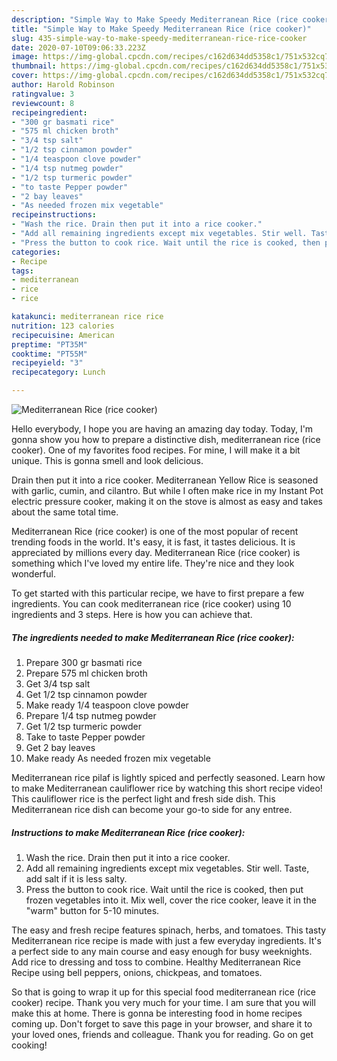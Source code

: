```yaml
---
description: "Simple Way to Make Speedy Mediterranean Rice (rice cooker)"
title: "Simple Way to Make Speedy Mediterranean Rice (rice cooker)"
slug: 435-simple-way-to-make-speedy-mediterranean-rice-rice-cooker
date: 2020-07-10T09:06:33.223Z
image: https://img-global.cpcdn.com/recipes/c162d634dd5358c1/751x532cq70/mediterranean-rice-rice-cooker-recipe-main-photo.jpg
thumbnail: https://img-global.cpcdn.com/recipes/c162d634dd5358c1/751x532cq70/mediterranean-rice-rice-cooker-recipe-main-photo.jpg
cover: https://img-global.cpcdn.com/recipes/c162d634dd5358c1/751x532cq70/mediterranean-rice-rice-cooker-recipe-main-photo.jpg
author: Harold Robinson
ratingvalue: 3
reviewcount: 8
recipeingredient:
- "300 gr basmati rice"
- "575 ml chicken broth"
- "3/4 tsp salt"
- "1/2 tsp cinnamon powder"
- "1/4 teaspoon clove powder"
- "1/4 tsp nutmeg powder"
- "1/2 tsp turmeric powder"
- "to taste Pepper powder"
- "2 bay leaves"
- "As needed frozen mix vegetable"
recipeinstructions:
- "Wash the rice. Drain then put it into a rice cooker."
- "Add all remaining ingredients except mix vegetables. Stir well. Taste, add salt if it is less salty."
- "Press the button to cook rice. Wait until the rice is cooked, then put frozen vegetables into it. Mix well, cover the rice cooker, leave it in the &#34;warm&#34; button for 5-10 minutes."
categories:
- Recipe
tags:
- mediterranean
- rice
- rice

katakunci: mediterranean rice rice 
nutrition: 123 calories
recipecuisine: American
preptime: "PT35M"
cooktime: "PT55M"
recipeyield: "3"
recipecategory: Lunch

---
```



![Mediterranean Rice (rice cooker)](https://img-global.cpcdn.com/recipes/c162d634dd5358c1/751x532cq70/mediterranean-rice-rice-cooker-recipe-main-photo.jpg)

Hello everybody, I hope you are having an amazing day today. Today, I'm gonna show you how to prepare a distinctive dish, mediterranean rice (rice cooker). One of my favorites food recipes. For mine, I will make it a bit unique. This is gonna smell and look delicious.

Drain then put it into a rice cooker. Mediterranean Yellow Rice is seasoned with garlic, cumin, and cilantro. But while I often make rice in my Instant Pot electric pressure cooker, making it on the stove is almost as easy and takes about the same total time.

Mediterranean Rice (rice cooker) is one of the most popular of recent trending foods in the world. It's easy, it is fast, it tastes delicious. It is appreciated by millions every day. Mediterranean Rice (rice cooker) is something which I've loved my entire life. They're nice and they look wonderful.


To get started with this particular recipe, we have to first prepare a few ingredients. You can cook mediterranean rice (rice cooker) using 10 ingredients and 3 steps. Here is how you can achieve that.

<!--inarticleads1-->

##### The ingredients needed to make Mediterranean Rice (rice cooker):

1. Prepare 300 gr basmati rice
1. Prepare 575 ml chicken broth
1. Get 3/4 tsp salt
1. Get 1/2 tsp cinnamon powder
1. Make ready 1/4 teaspoon clove powder
1. Prepare 1/4 tsp nutmeg powder
1. Get 1/2 tsp turmeric powder
1. Take to taste Pepper powder
1. Get 2 bay leaves
1. Make ready As needed frozen mix vegetable


Mediterranean rice pilaf is lightly spiced and perfectly seasoned. Learn how to make Mediterranean cauliflower rice by watching this short recipe video! This cauliflower rice is the perfect light and fresh side dish. This Mediterranean rice dish can become your go-to side for any entree. 

<!--inarticleads2-->

##### Instructions to make Mediterranean Rice (rice cooker):

1. Wash the rice. Drain then put it into a rice cooker.
1. Add all remaining ingredients except mix vegetables. Stir well. Taste, add salt if it is less salty.
1. Press the button to cook rice. Wait until the rice is cooked, then put frozen vegetables into it. Mix well, cover the rice cooker, leave it in the &#34;warm&#34; button for 5-10 minutes.


The easy and fresh recipe features spinach, herbs, and tomatoes. This tasty Mediterranean rice recipe is made with just a few everyday ingredients. It&#39;s a perfect side to any main course and easy enough for busy weeknights. Add rice to dressing and toss to combine. Healthy Mediterranean Rice Recipe using bell peppers, onions, chickpeas, and tomatoes. 

So that is going to wrap it up for this special food mediterranean rice (rice cooker) recipe. Thank you very much for your time. I am sure that you will make this at home. There is gonna be interesting food in home recipes coming up. Don't forget to save this page in your browser, and share it to your loved ones, friends and colleague. Thank you for reading. Go on get cooking!
